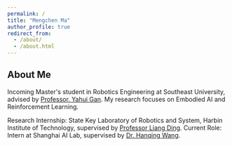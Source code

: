 ```yaml
---
permalink: / 
title: "Mengchen Ma" 
author_profile: true 
redirect_from:
  - /about/
  - /about.html
---
```


## About Me
Incoming Master's student in Robotics Engineering at Southeast University, advised by [Professor. Yahui Gan](https://ieeexplore.ieee.org/author/37085826914). My research focuses on Embodied AI and Reinforcement Learning.

Research Internship: State Key Laboratory of Robotics and System, Harbin Institute of Technology, supervised by [Professor Liang Ding](https://scholar.google.com/citations?user=N_jCW-UAAAAJ&hl=zh-CN).
Current Role: Intern at Shanghai AI Lab, supervised by [Dr. Hanqing Wang](https://hanqingwangai.github.io/).
